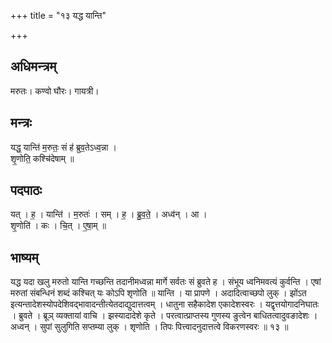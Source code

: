 +++
title = "१३ यद्ध यान्ति"

+++
## अधिमन्त्रम्
मरुतः। कण्वो घौरः। गायत्री।

## मन्त्रः
यद्ध॒ यान्ति॑ म॒रुतः॒ सं ह॑ ब्रुव॒तेऽध्व॒न्ना ।  
शृ॒णोति॒ कश्चि॑देषाम् ॥

## पदपाठः
यत् । ह॒ । यान्ति॑ । म॒रुतः॑ । सम् । ह॒ । ब्रु॒व॒ते॒ । अध्व॑न् । आ ।  
शृ॒णोति॑ । कः । चि॒त् । ए॒षा॒म् ॥

## भाष्यम्
यद्ध यदा खलु मरुतो यान्ति गच्छन्ति तदानीमध्वन्ना मार्गे सर्वतः सं ब्रुवते ह । संभूय ध्वनिमवत्यं कुर्वन्ति । एषां मरुतां संबन्धिनं शब्दं कश्चित् यः कोऽपि शृणोति ॥ यान्ति । या प्रापणे । अदादित्वाच्छपो लुक् । झोंऽत इत्यन्तादेशस्योपदेशिवद्भावादन्तीत्येतदाद्युदात्तत्वम् । धातुना सहैकादेश एकादेशस्वरः । यद्वृत्तयोगादनिघातः । ब्रुवते । ब्रूञ् व्यक्तायां वाचि । झस्यादादेशे कृते । परत्वात्प्राप्तस्य गुणस्य ङुत्वेन बाधितत्वादुवङादेशः । अध्वन् । सुपां सुलुगिति सप्तम्या लुक् । शृणोति । तिपः पित्त्वादनुदात्तत्वे विकरणस्वरः ॥ १३ ॥